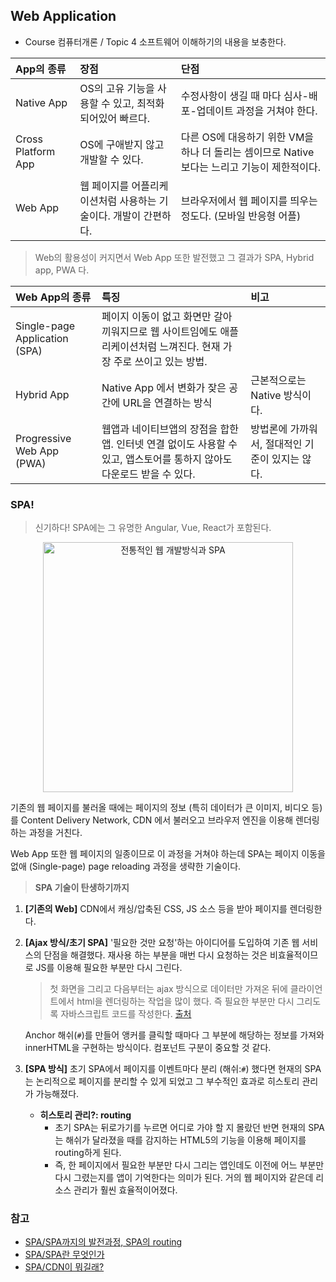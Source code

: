 
## Web Application
- Course 컴퓨터개론 / Topic 4 소프트웨어 이해하기의 내용을 보충한다.

| App의 종류 | 장점 | 단점
| :- | :- | :- |
| Native App | OS의 고유 기능을 사용할 수 있고, 최적화되어있어 빠르다. | 수정사항이 생길 때 마다 심사-배포-업데이트 과정을 거쳐야 한다.
| Cross Platform App | OS에 구애받지 않고 개발할 수 있다. | 다른 OS에 대응하기 위한 VM을 하나 더 돌리는 셈이므로 Native보다는 느리고 기능이 제한적이다.
| Web App | 웹 페이지를 어플리케이션처럼 사용하는 기술이다. 개발이 간편하다. | 브라우저에서 웹 페이지를 띄우는 정도다. (모바일 반응형 어플)

> Web의 활용성이 커지면서 Web App 또한 발전했고 그 결과가 SPA, Hybrid app, PWA 다.

| Web App의 종류 | 특징 | 비고 |
| :- | :- | :- |
| Single-page Application (SPA) | 페이지 이동이 없고 화면만 갈아끼워지므로 웹 사이트임에도 애플리케이션처럼 느껴진다. 현재 가장 주로 쓰이고 있는 방법. | 
| Hybrid App | Native App 에서 변화가 잦은 공간에 URL을 연결하는 방식 | 근본적으로는 Native 방식이다. |
| Progressive Web App (PWA) | 웹앱과 네이티브앱의 장점을 합한 앱. 인터넷 연결 없이도 사용할 수 있고, 앱스토어를 통하지 않아도 다운로드 받을 수 있다. | 방법론에 가까워서, 절대적인 기준이 있지는 않다. 


### SPA! 
> 신기하다! SPA에는 그 유명한 Angular, Vue, React가 포함된다.

<p align="center">
<img alt="전통적인 웹 개발방식과 SPA" src="https://linked2ev.github.io/assets/img/devlog/201808/2018-08-01-SPA-step1.png" width=400/>
</p>

기존의 웹 페이지를 불러올 때에는 페이지의 정보 (특히 데이터가 큰 이미지, 비디오 등) 를 Content Delivery Network, CDN 에서 불러오고 브라우저 엔진을 이용해 렌더링하는 과정을 거친다.

Web App 또한 웹 페이지의 일종이므로 이 과정을 거쳐야 하는데 SPA는 페이지 이동을 없애 (Single-page) page reloading 과정을 생략한 기술이다. 

> **SPA 기술이 탄생하기까지**
1. **[기존의 Web]** CDN에서 캐싱/압축된 CSS, JS 소스 등을 받아 페이지를 렌더링한다.
2. **[Ajax 방식/초기 SPA]** '필요한 것만 요청'하는 아이디어를 도입하여 기존 웹 서비스의 단점을 해결했다. 재사용 하는 부분을 매번 다시 요청하는 것은 비효율적이므로 JS를 이용해 필요한 부분만 다시 그린다.
    > 첫 화면을 그리고 다음부터는 ajax 방식으로 데이터만 가져온 뒤에 클라이언트에서 html을 렌더링하는 작업을 많이 했다. 즉 필요한 부분만 다시 그리도록 자바스크립트 코드를 작성한다.
    [출처](https://reimaginer.tistory.com/entry/spa-and-spa-routing) 

    Anchor 해쉬(`#`)를 만들어 앵커를 클릭할 때마다 그 부분에 해당하는 정보를 가져와 innerHTML을 구현하는 방식이다. 컴포넌트 구분이 중요할 것 같다.
    
3. **[SPA 방식]** 초기 SPA에서 페이지를 이벤트마다 분리 (해쉬:`#`) 했다면 현재의 SPA는 논리적으로 페이지를 분리할 수 있게 되었고 그 부수적인 효과로 히스토리 관리가 가능해졌다.
    - **히스토리 관리?: routing** 
        - 초기 SPA는 뒤로가기를 누르면 어디로 가야 할 지 몰랐던 반면 현재의 SPA는 해쉬가 달라졌을 때를 감지하는 HTML5의 기능을 이용해 페이지를 routing하게 된다.
        - 즉, 한 페이지에서 필요한 부분만 다시 그리는 앱인데도 이전에 어느 부분만 다시 그렸는지를 앱이 기억한다는 의미가 된다. 거의 웹 페이지와 같은데 리소스 관리가 훨씬 효율적이어졌다.



### 참고
- [SPA/SPA까지의 발전과정, SPA의 routing](https://reimaginer.tistory.com/entry/spa-and-spa-routing)
- [SPA/SPA란 무엇인가](https://linked2ev.github.io/devlog/2018/08/01/WEB-What-is-SPA/)
- [SPA/CDN이 뭐길래?](https://velog.io/@www_1216/깃허브도-스택오버플로우도-터졌다.-CDN이-뭐길래)
